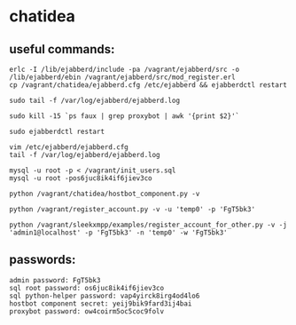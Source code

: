 chatidea
========

useful commands:
----------------

    erlc -I /lib/ejabberd/include -pa /vagrant/ejabberd/src -o /lib/ejabberd/ebin /vagrant/ejabberd/src/mod_register.erl
    cp /vagrant/chatidea/ejabberd.cfg /etc/ejabberd && ejabberdctl restart

    sudo tail -f /var/log/ejabberd/ejabberd.log

    sudo kill -15 `ps faux | grep proxybot | awk '{print $2}'`
    
    sudo ejabberdctl restart

    vim /etc/ejabberd/ejabberd.cfg 
    tail -f /var/log/ejabberd/ejabberd.log

    mysql -u root -p < /vagrant/init_users.sql
    mysql -u root -pos6juc8ik4if6jiev3co

    python /vagrant/chatidea/hostbot_component.py -v

    python /vagrant/register_account.py -v -u 'temp0' -p 'FgT5bk3' 

    python /vagrant/sleekxmpp/examples/register_account_for_other.py -v -j 'admin1@localhost' -p 'FgT5bk3' -n 'temp0' -w 'FgT5bk3'

passwords:
----------
    admin password: FgT5bk3
    sql root password: os6juc8ik4if6jiev3co
    sql python-helper password: vap4yirck8irg4od4lo6
    hostbot component secret: yeij9bik9fard3ij4bai
    proxybot password: ow4coirm5oc5coc9folv
